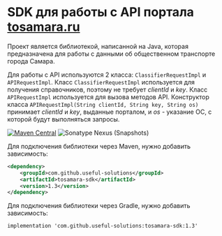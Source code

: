 # SDK для работы с API портала [tosamara.ru](http://tosamara.ru/api)
Проект является библиотекой, написанной на Java, которая предназначена для работы с данными об общественном транспорте города Самара.

Для работы с API используются 2 класса: `ClassifierRequestImpl` и `APIRequestImpl`.
Класс `ClassifierRequestImpl` используется для получения справочников, поэтому не требует _clientId_ и _key_.
Класс `APIRequestImpl` используется для вызова методов API. Конструктор класса `APIRequestImpl(String clientId, String key, String os)` принимает _clientId_ и _key_, выданные порталом, и _os_ - указание ОС, с которой будут выполняться запросы.

[![Maven Central](https://img.shields.io/maven-central/v/com.github.useful-solutions/tosamara-sdk.svg?color=green)](https://search.maven.org/artifact/com.github.useful-solutions/tosamara-sdk/1.3/jar)
![Sonatype Nexus (Snapshots)](https://img.shields.io/nexus/s/https/oss.sonatype.org/com.github.useful-solutions/tosamara-sdk.svg)

Для подключения библиотеки через Maven, нужно добавить зависимость:

```xml
<dependency>
    <groupId>com.github.useful-solutions</groupId>
    <artifactId>tosamara-sdk</artifactId>
    <version>1.3</version>
</dependency>
```

Для подключения библиотеки через Gradle, нужно добавить зависимость:

```implementation 'com.github.useful-solutions:tosamara-sdk:1.3'```
